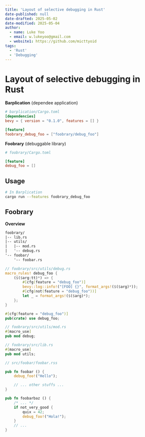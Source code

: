 ```yaml
---
title: 'Layout of selective debugging in Rust'
date-published: null
date-drafted: 2025-05-02
date-modified: 2025-05-04
author:
  - name: Luke Yoo
  - email: w.lukeyoo@gmail.com
  - website1: https://github.com/micttyoid
tags:
  - 'Rust'
  - 'Debugging'  
---
```


# Layout of selective debugging in Rust

**Barplication** (dependee application)

```toml
# barplication/Cargo.toml
[dependencies]
bevy = { version = "0.1.0", features = [] }

[feature]
foobrary_debug_foo = ["foobrary/debug_foo"]
```

**Foobrary** (debuggable library)

```toml
# foobrary/Cargo.toml

[feature]
debug_foo = []
```

## Usage

```sh
# In Barplication
cargo run --features foobrary_debug_foo
```

## Foobrary

**Overview**

```txt
foobrary/
|-- lib.rs
|-- utils/
|   |-- mod.rs
|   '-- debug.rs
'-- foobar/
    '-- foobar.rs
```

```rust
// foobrary/src/utils/debug.rs
macro_rules! debug_foo {
    ($($arg:tt)*) => {
        #[cfg(feature = "debug_foo")]
        bevy::log::info!("[FOO] {}", format_args!($($arg)*));
        #[cfg(not(feature = "debug_foo"))]
        let _ = format_args!($($arg)*);
    };
}

#[cfg(feature = "debug_foo")]
pub(crate) use debug_foo;
```

```rust
// foobrary/src/utils/mod.rs
#[macro_use]
pub mod debug;
```


```rust
// foobrary/src/lib.rs
#[macro_use]
pub mod utils;
```

```rust
// src/foobar/foobar.rss

pub fn foobar () {
    debug_foo!("Hello");

    // ... other stuffs ...
}

pub fn foobarbaz () {
    /* ... */
    if not_very_good {
        quix = 42;
        debug_foo!("Hola!");
    }
    // ...
}
```